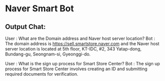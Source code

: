 # Naver Smart Bot

## Output Chat:
User : What are the Domain address and Naver host server location?
Bot : The domain address is https://sell.smartstore.naver.com and the Naver host server location is located at 5th floor, KT-IDC, #2, 343 Yatap-dong, Bundang-gu, Seongnam-si, Gyeonggi-do.

User : What is the sign up process for Smart Store Center?
Bot : The sign up process for Smart Store Center involves creating an ID and submitting required documents for verification.

